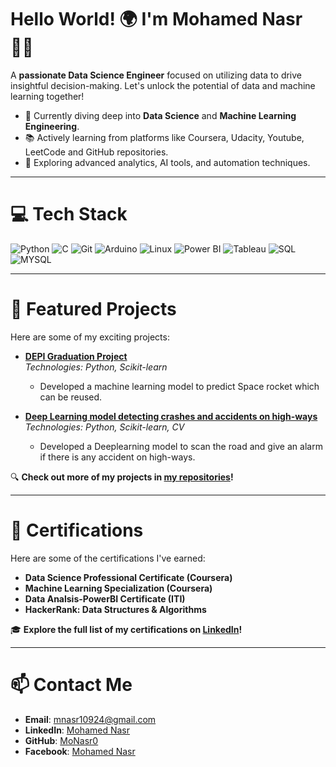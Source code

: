 # Hello World! 🌍 I'm Mohamed Nasr 👋🏼
A **passionate Data Science Engineer** focused on utilizing data to drive insightful decision-making. Let's unlock the potential of data and machine learning together!

- 🌱 Currently diving deep into **Data Science** and **Machine Learning Engineering**.
- 📚 Actively learning from platforms like Coursera, Udacity, Youtube, LeetCode and GitHub repositories.
- 🔧 Exploring advanced analytics, AI tools, and automation techniques.
---

# 💻 Tech Stack
![Python](https://img.shields.io/badge/PYTHON-%2300758F.svg?style=for-the-badge&logo=sqlite&logoColor=white)
![C](https://img.shields.io/badge/C-%2300758F.svg?style=for-the-badge&logo=sqlite&logoColor=white)
![Git](https://img.shields.io/badge/Git-%23F05033.svg?style=for-the-badge&logo=git&logoColor=white)
![Arduino](https://img.shields.io/badge/ARDUINO-%2300758F.svg?style=for-the-badge&logo=sqlite&logoColor=white)
![Linux](https://img.shields.io/badge/LINUX-%2300758F.svg?style=for-the-badge&logo=sqlite&logoColor=white)
![Power BI](https://img.shields.io/badge/Power%20BI-%23F2C811.svg?style=for-the-badge&logo=powerbi&logoColor=white)
![Tableau](https://img.shields.io/badge/Tableau-E97627?style=for-the-badge&logo=tableau&logoColor=white)
![SQL](https://img.shields.io/badge/SQL-%2300758F.svg?style=for-the-badge&logo=sqlite&logoColor=white)
![MYSQL](https://img.shields.io/badge/MYSQL-%2300758F.svg?style=for-the-badge&logo=sqlite&logoColor=white)

---

# 🚀 Featured Projects
Here are some of my exciting projects:

- **[DEPI Graduation Project](https://github.com/MoNasr0/Space_Y_SHR1_AIS_3_M1e_Team_4)**  
  *Technologies: Python, Scikit-learn*  
  - Developed a machine learning model to predict Space rocket which can be reused.
  
- **[Deep Learning model detecting crashes and accidents on high-ways](https://github.com/MoNasr0/Car-Damage-Detection-Model)**  
  *Technologies: Python, Scikit-learn, CV*  
  - Developed a Deeplearning model to scan the road and give an alarm if there is any accident on high-ways.

🔍 **Check out more of my projects in [my repositories](https://github.com/MoNasr0)!**

---

# 🌟 Certifications
Here are some of the certifications I've earned:

- **Data Science Professional Certificate (Coursera)**
- **Machine Learning Specialization (Coursera)**
- **Data Analsis-PowerBI Certificate (ITI)**
- **HackerRank: Data Structures & Algorithms**

🎓 **Explore the full list of my certifications on [LinkedIn](https://www.linkedin.com/in/mohamed-nasr-90612b1a5/)!**

---

# 📫 Contact Me
- **Email**: [mnasr10924@gmail.com](mailto:mnasr10924@gmail.com)
- **LinkedIn**: [Mohamed Nasr](https://www.linkedin.com/in/mohamed-nasr-90612b1a5/)
- **GitHub**: [MoNasr0](https://github.com/MoNasr0)
- **Facebook**: [Mohamed Nasr](https://m.facebook.com/profile.php/?id=100009811544757)
